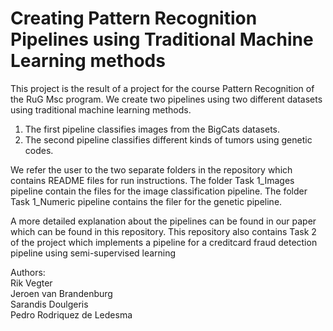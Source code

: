 # Creating Pattern Recognition Pipelines using Traditional Machine Learning methods

This project is the result of a project for the course Pattern Recognition of the RuG Msc program.
We create two pipelines using two different datasets using traditional machine learning methods.
1. The first pipeline classifies images from the BigCats datasets.
2. The second pipeline classifies different kinds of tumors using genetic codes.

We refer the user to the two separate folders in the repository which contains README files for run instructions.
The folder Task 1_Images pipeline contain the files for the image classification pipeline.
The folder Task 1_Numeric pipeline contains the filer for the genetic pipeline.

A more detailed explanation about the pipelines can be found in our paper which can be found in this repository.
This repository also contains Task 2 of the project which implements a pipeline for a creditcard fraud detection pipeline using semi-supervised learning

Authors: <br />
Rik Vegter <br />
Jeroen van Brandenburg <br />
Sarandis Doulgeris <br />
Pedro Rodriquez de Ledesma <br />
